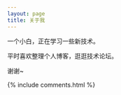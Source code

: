 ```yaml
---
layout: page
title: 关于我 
---
```


一个小白，正在学习一些新技术。
<p>
平时喜欢整理个人博客，逛逛技术论坛。
<p>
谢谢~

<p> 

<p> 



{% include comments.html %}

